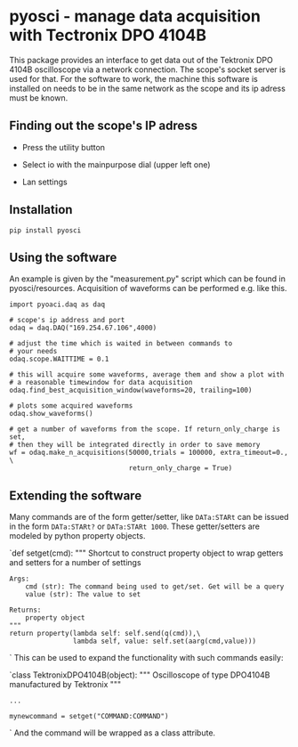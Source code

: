 pyosci - manage data acquisition with Tectronix DPO 4104B
=============================================================

This package provides an interface to get data out of the 
Tektronix DPO 4104B oscilloscope via a network connection.
The scope's socket server is used for that.
For the software to work, the machine this software is installed on needs to be in the same network as the scope and its ip adress must be known.

Finding out the scope's IP adress
------------------------------------

* Press the utility button

* Select io with the mainpurpose dial (upper left one)

* Lan settings


Installation 
--------------

`pip install pyosci`



Using the software
---------------------

An example is given by the "measurement.py" script which can be found in pyosci/resources. Acquisition of
waveforms can be performed e.g. like this.

```
import pyoaci.daq as daq

# scope's ip address and port
odaq = daq.DAQ("169.254.67.106",4000)

# adjust the time which is waited in between commands to
# your needs
odaq.scope.WAITTIME = 0.1

# this will acquire some waveforms, average them and show a plot with
# a reasonable timewindow for data acquisition
odaq.find_best_acquisition_window(waveforms=20, trailing=100)

# plots some acquired waveforms
odaq.show_waveforms()

# get a number of waveforms from the scope. If return_only_charge is set,
# then they will be integrated directly in order to save memory
wf = odaq.make_n_acquisitions(50000,trials = 100000, extra_timeout=0., \
                              return_only_charge = True)
```

Extending the software
-------------------------

Many commands are of the form getter/setter, like `DATa:STARt` 
can be issued in the form `DATa:STARt?` or `DATa:STARt 1000`.
These getter/setters are modeled by python property objects.

`def setget(cmd):
    """
    Shortcut to construct property object to wrap getters and setters
    for a number of settings

    Args:
        cmd (str): The command being used to get/set. Get will be a query
        value (str): The value to set

    Returns:
        property object
    """
    return property(lambda self: self.send(q(cmd)),\
                    lambda self, value: self.set(aarg(cmd,value)))
`
This can be used to expand the functionality with such commands easily:

`class TektronixDPO4104B(object):
    """
    Oscilloscope of type DPO4104B manufactured by Tektronix
    """

    ...

    mynewcommand = setget("COMMAND:COMMAND")
    
`
And the command will be wrapped as a class attribute.


